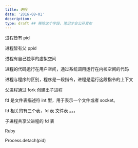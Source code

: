 ```yaml
---
title: 进程
date: '2016-08-01'
description:
type: draft ## 移除这个字段，笔记才会公开发布
---
```


进程皆有 pid

进程皆有父 ppid

进程有自己独享的虚拟空间

进程的代码运行在用户空间，通过系统调用运行在内核空间的代码

进程与程序的区别，程序是一段指令，进程是运行这段指令的上下文

父进程通过 fork 创建出子进程


fd 是文件表描述符  int 型，用于表示一个文件或者 socket。

fd 相关的有三个表，fd 表 文件表 。。。

子进程共享父进程的 fd 表




Ruby 

Process.detach(pid)

